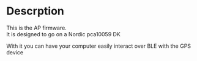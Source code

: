 # Descrption

This is the AP firmware.  
It is designed to go on a Nordic pca10059 DK  

With it you can have your computer easily interact over BLE with the GPS device
